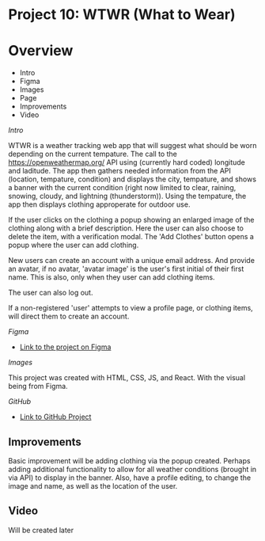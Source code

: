 # Project 10: WTWR (What to Wear)

# Overview

- Intro 
- Figma
- Images
- Page
- Improvements
- Video

*Intro*

WTWR is a weather tracking web app that will suggest what should be worn depending on the current tempature. The call to the https://openweathermap.org/ API using (currently hard coded) longitude and laditude. The app then gathers needed information from the API (location, tempature, condition) and displays the city, tempature, and shows a banner with the current condition (right now limited to clear, raining, snowing, cloudy, and lightning (thunderstorm)). Using the tempature, the app then displays clothing approperate for outdoor use. 

If the user clicks on the clothing a popup showing an enlarged image of the clothing along with a brief description. Here the user can also choose to delete the item, with a verification modal. The 'Add Clothes' button opens a popup where the user can add clothing.

New users can create an account with a unique email address. And provide an avatar, if no avatar, 'avatar image' is the user's first initial of their first name. This is also, only when they user can add clothing items. 

The user can also log out. 

If a non-registered 'user' attempts to view a profile page, or clothing items, will direct them to create an account. 

*Figma*

- [Link to the project on Figma](https://www.figma.com/design/F03bTb81Pw8IDPj5Y9rc5i/Sprint-10-%7C-WTWR?node-id=311-433&p=f&t=70ifSUnNSLGFJCva-0)

*Images*

This project was created with HTML, CSS, JS, and React. With the visual being from Figma. 

*GitHub*
- [Link to GitHub Project](https://htmlgithub.github.io/se_project_react/)

## Improvements

Basic improvement will be adding clothing via the popup created. Perhaps adding additional functionality to allow for all weather conditions (brought in via API) to display in the banner. Also, have a profile editing, to change the image and name, as well as the location of the user. 

## Video

Will be created later

